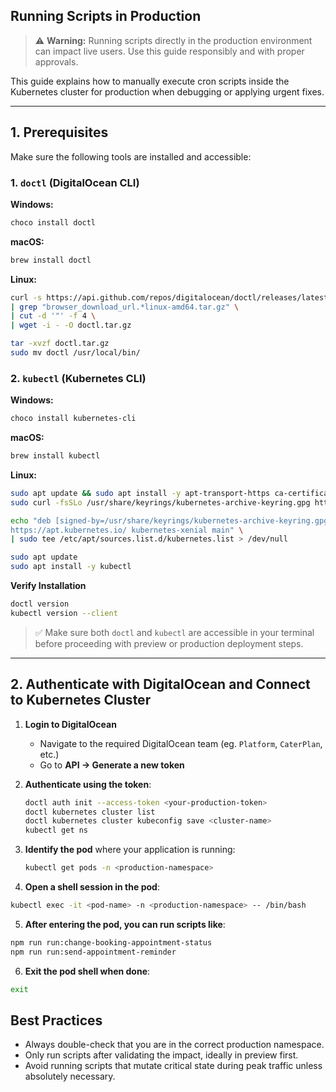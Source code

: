 ## Running Scripts in Production

> ⚠️ **Warning:** Running scripts directly in the production environment can impact live users. Use this guide responsibly and with proper approvals.

This guide explains how to manually execute cron scripts inside the Kubernetes cluster for production when debugging or applying urgent fixes.

---

## 1. Prerequisites

Make sure the following tools are installed and accessible:

### 1. `doctl` (DigitalOcean CLI)

**Windows:**
```sh
choco install doctl
```

**macOS:**
```sh
brew install doctl
```

**Linux:**
```sh
curl -s https://api.github.com/repos/digitalocean/doctl/releases/latest \
| grep "browser_download_url.*linux-amd64.tar.gz" \
| cut -d '"' -f 4 \
| wget -i - -O doctl.tar.gz

tar -xvzf doctl.tar.gz
sudo mv doctl /usr/local/bin/
```

### 2. `kubectl` (Kubernetes CLI)

**Windows:**
```sh
choco install kubernetes-cli
```

**macOS:**
```sh
brew install kubectl
```

**Linux:**
```sh
sudo apt update && sudo apt install -y apt-transport-https ca-certificates curl
sudo curl -fsSLo /usr/share/keyrings/kubernetes-archive-keyring.gpg https://packages.cloud.google.com/apt/doc/apt-key.gpg

echo "deb [signed-by=/usr/share/keyrings/kubernetes-archive-keyring.gpg] \
https://apt.kubernetes.io/ kubernetes-xenial main" \
| sudo tee /etc/apt/sources.list.d/kubernetes.list > /dev/null

sudo apt update
sudo apt install -y kubectl
```

**Verify Installation**
```sh
doctl version
kubectl version --client
```

> ✅ Make sure both `doctl` and `kubectl` are accessible in your terminal before proceeding with preview or production deployment steps.
---

## 2. Authenticate with DigitalOcean and Connect to Kubernetes Cluster

1. **Login to DigitalOcean**
   - Navigate to the required DigitalOcean team (eg. `Platform`, `CaterPlan`, etc.)
   - Go to **API → Generate a new token**

2. **Authenticate using the token**:
   ```sh
   doctl auth init --access-token <your-production-token>
   doctl kubernetes cluster list
   doctl kubernetes cluster kubeconfig save <cluster-name>
   kubectl get ns
   ```

3. **Identify the pod** where your application is running:
   ```sh
   kubectl get pods -n <production-namespace>
   ```
4. **Open a shell session in the pod**:
```sh
kubectl exec -it <pod-name> -n <production-namespace> -- /bin/bash
```
5. **After entering the pod, you can run scripts like**:
```sh
npm run run:change-booking-appointment-status
npm run run:send-appointment-reminder
```
6. **Exit the pod shell when done**:

```sh
exit
```

## Best Practices
- Always double-check that you are in the correct production namespace.
- Only run scripts after validating the impact, ideally in preview first.
- Avoid running scripts that mutate critical state during peak traffic unless absolutely necessary.